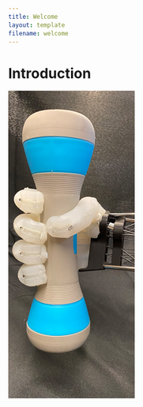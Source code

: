 ```yaml
---
title: Welcome
layout: template
filename: welcome
--- 
```


# Introduction

![1-power-grasp](./images/1-power-grasp.png)
